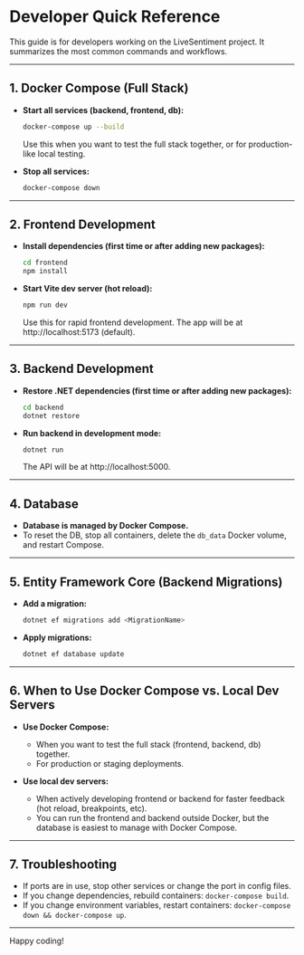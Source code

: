 # Developer Quick Reference

This guide is for developers working on the LiveSentiment project. It summarizes the most common commands and workflows.

---

## 1. Docker Compose (Full Stack)

- **Start all services (backend, frontend, db):**
  ```sh
  docker-compose up --build
  ```
  Use this when you want to test the full stack together, or for production-like local testing.

- **Stop all services:**
  ```sh
  docker-compose down
  ```

---

## 2. Frontend Development

- **Install dependencies (first time or after adding new packages):**
  ```sh
  cd frontend
  npm install
  ```

- **Start Vite dev server (hot reload):**
  ```sh
  npm run dev
  ```
  Use this for rapid frontend development. The app will be at http://localhost:5173 (default).

---

## 3. Backend Development

- **Restore .NET dependencies (first time or after adding new packages):**
  ```sh
  cd backend
  dotnet restore
  ```

- **Run backend in development mode:**
  ```sh
  dotnet run
  ```
  The API will be at http://localhost:5000.

---

## 4. Database

- **Database is managed by Docker Compose.**
- To reset the DB, stop all containers, delete the `db_data` Docker volume, and restart Compose.

---

## 5. Entity Framework Core (Backend Migrations)

- **Add a migration:**
  ```sh
  dotnet ef migrations add <MigrationName>
  ```
- **Apply migrations:**
  ```sh
  dotnet ef database update
  ```

---

## 6. When to Use Docker Compose vs. Local Dev Servers

- **Use Docker Compose:**
  - When you want to test the full stack (frontend, backend, db) together.
  - For production or staging deployments.

- **Use local dev servers:**
  - When actively developing frontend or backend for faster feedback (hot reload, breakpoints, etc).
  - You can run the frontend and backend outside Docker, but the database is easiest to manage with Docker Compose.

---

## 7. Troubleshooting
- If ports are in use, stop other services or change the port in config files.
- If you change dependencies, rebuild containers: `docker-compose build`.
- If you change environment variables, restart containers: `docker-compose down && docker-compose up`.

---

Happy coding! 